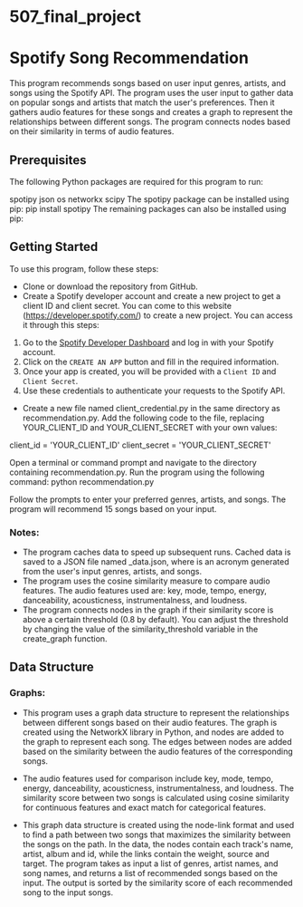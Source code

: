 # 507_final_project

# Spotify Song Recommendation
This program recommends songs based on user input genres, artists, and songs using the Spotify API. The program uses the user input to gather data on popular songs and artists that match the user's preferences. Then it gathers audio features for these songs and creates a graph to represent the relationships between different songs. The program connects nodes based on their similarity in terms of audio features.

## Prerequisites
The following Python packages are required for this program to run:

spotipy
json
os
networkx
scipy
The spotipy package can be installed using pip:
pip install spotipy
The remaining packages can also be installed using pip:

## Getting Started
To use this program, follow these steps:

- Clone or download the repository from GitHub.
- Create a Spotify developer account and create a new project to get a client ID and client secret. You can come to this website (https://developer.spotify.com/) to create a new project. You can access it through this steps:

1. Go to the [Spotify Developer Dashboard](https://developer.spotify.com/dashboard/) and log in with your Spotify account.
2. Click on the `CREATE AN APP` button and fill in the required information.
3. Once your app is created, you will be provided with a `Client ID` and `Client Secret`.
4. Use these credentials to authenticate your requests to the Spotify API.

- Create a new file named client_credential.py in the same directory as recommendation.py. Add the following code to the file, replacing YOUR_CLIENT_ID and YOUR_CLIENT_SECRET with your own values:

client_id = 'YOUR_CLIENT_ID'
client_secret = 'YOUR_CLIENT_SECRET'

Open a terminal or command prompt and navigate to the directory containing recommendation.py.
Run the program using the following command:
python recommendation.py

Follow the prompts to enter your preferred genres, artists, and songs.
The program will recommend 15 songs based on your input.

### Notes:
- The program caches data to speed up subsequent runs. Cached data is saved to a JSON file named <acronym>_data.json, where <acronym> is an acronym generated from the user's input genres, artists, and songs.
- The program uses the cosine similarity measure to compare audio features. The audio features used are: key, mode, tempo, energy, danceability, acousticness, instrumentalness, and loudness.
- The program connects nodes in the graph if their similarity score is above a certain threshold (0.8 by default). You can adjust the threshold by changing the value of the similarity_threshold variable in the create_graph function.

## Data Structure
### Graphs:
- This program uses a graph data structure to represent the relationships between different songs based on their audio features. The graph is created using the NetworkX library in Python, and nodes are added to the graph to represent each song. The edges between nodes are added based on the similarity between the audio features of the corresponding songs.

- The audio features used for comparison include key, mode, tempo, energy, danceability, acousticness, instrumentalness, and loudness. The similarity score between two songs is calculated using cosine similarity for continuous features and exact match for categorical features.

- This graph data structure is created using the node-link format and used to find a path between two songs that maximizes the similarity between the songs on the path. In the data, the nodes contain each track's name, artist, album and id, while the links contain the weight, source and target. The program takes as input a list of genres, artist names, and song names, and returns a list of recommended songs based on the input. The output is sorted by the similarity score of each recommended song to the input songs.
